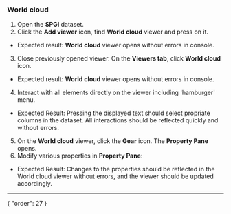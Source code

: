 ### World cloud

1. Open the **SPGI** dataset.
2. Click the **Add viewer** icon, find **World cloud** viewer and press on it. 
* Expected result: **World cloud** viewer opens without errors in console. 
3. Close previously opened viewer. On the **Viewers tab**, click **World cloud** icon. 
* Expected result: **World cloud** viewer opens without errors in console. 
4. Interact with all elements directly on the viewer including 'hamburger' menu. 
* Expected Result: Pressing the displayed text should select propriate columns in the dataset. All interactions should be reflected quickly and without errors. 
5. On the **World cloud** viewer, click the **Gear** icon. The **Property Pane** opens.
6. Modify various properties in **Property Pane**:
* Expected Result: Changes to the properties should be reflected in the World cloud viewer without errors, and the viewer should be updated accordingly.

---
{
  "order": 27
}  